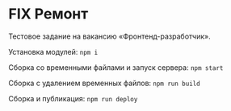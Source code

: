 # FIX Ремонт

Тестовое задание на вакансию «Фронтенд-разработчик».

Установка модулей: `npm i`

Сборка со временными файлами и запуск сервера: `npm start`

Сборка с удалением временных файлов: `npm run build`

Сборка и публикация: `npm run deploy`

